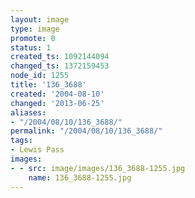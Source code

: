 ```yaml
---
layout: image
type: image
promote: 0
status: 1
created_ts: 1092144094
changed_ts: 1372159453
node_id: 1255
title: '136_3688'
created: '2004-08-10'
changed: '2013-06-25'
aliases:
- "/2004/08/10/136_3688/"
permalink: "/2004/08/10/136_3688/"
tags:
- Lewis Pass
images:
- - src: image/images/136_3688-1255.jpg
    name: 136_3688-1255.jpg
---
```


